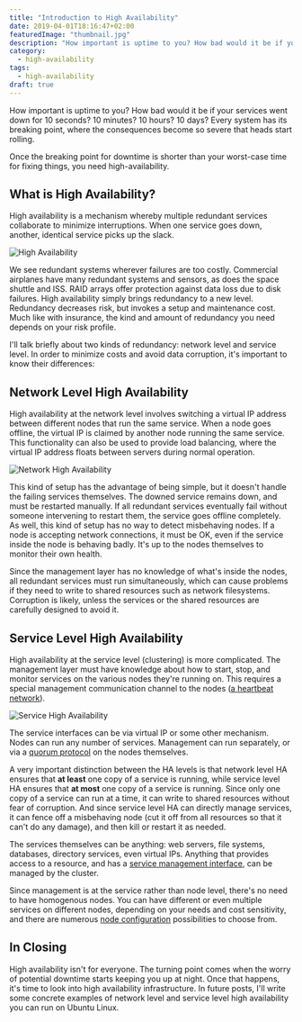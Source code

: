 ```yaml
---
title: "Introduction to High Availability"
date: 2019-04-01T18:16:47+02:00
featuredImage: "thumbnail.jpg"
description: "How important is uptime to you? How bad would it be if your services went down for 10 seconds? 10 minutes? 10 hours? 10 days? Every system has its breaking point, where the consequences become so severe that heads start rolling."
category:
  - high-availability
tags:
  - high-availability
draft: true
---
```


How important is uptime to you? How bad would it be if your services went down for 10 seconds? 10 minutes? 10 hours? 10 days? Every system has its breaking point, where the consequences become so severe that heads start rolling.

Once the breaking point for downtime is shorter than your worst-case time for fixing things, you need high-availability.


## What is High Availability?

High availability is a mechanism whereby multiple redundant services collaborate to minimize interruptions. When one service goes down, another, identical service picks up the slack.

![High Availability](ha.svg)

We see redundant systems wherever failures are too costly. Commercial airplanes have many redundant systems and sensors, as does the space shuttle and ISS. RAID arrays offer protection against data loss due to disk failures. High availability simply brings redundancy to a new level. Redundancy decreases risk, but invokes a setup and maintenance cost. Much like with insurance, the kind and amount of redundancy you need depends on your risk profile.

I'll talk briefly about two kinds of redundancy: network level and service level. In order to minimize costs and avoid data corruption, it's important to know their differences:


## Network Level High Availability

High availability at the network level involves switching a virtual IP address between different nodes that run the same service. When a node goes offline, the virtual IP is claimed by another node running the same service. This functionality can also be used to provide load balancing, where the virtual IP address floats between servers during normal operation.

![Network High Availability](network-ha.svg)

This kind of setup has the advantage of being simple, but it doesn't handle the failing services themselves. The downed service remains down, and must be restarted manually. If all redundant services eventually fail without someone intervening to restart them, the service goes offline completely. As well, this kind of setup has no way to detect misbehaving nodes. If a node is accepting network connections, it must be OK, even if the service inside the node is behaving badly. It's up to the nodes themselves to monitor their own health.

Since the management layer has no knowledge of what's inside the nodes, all redundant services must run simultaneously, which can cause problems if they need to write to shared resources such as network filesystems. Corruption is likely, unless the services or the shared resources are carefully designed to avoid it.


## Service Level High Availability

High availability at the service level (clustering) is more complicated. The management layer must have knowledge about how to start, stop, and monitor services on the various nodes they're running on. This requires a special management communication channel to the nodes ([a heartbeat network](https://en.wikipedia.org/wiki/Heartbeat_network)).

![Service High Availability](service-ha.svg)

The service interfaces can be via virtual IP or some other mechanism. Nodes can run any number of services. Management can run separately, or via a [quorum protocol](https://docs.microsoft.com/en-us/windows-server/storage/storage-spaces/understand-quorum) on the nodes themselves.

A very important distinction between the HA levels is that network level HA ensures that **at least** one copy of a service is running, while service level HA ensures that **at most** one copy of a service is running. Since only one copy of a service can run at a time, it can write to shared resources without fear of corruption. And since service level HA can directly manage services, it can fence off a misbehaving node (cut it off from all resources so that it can't do any damage), and then kill or restart it as needed.

The services themselves can be anything: web servers, file systems, databases, directory services, even virtual IPs. Anything that provides access to a resource, and has a [service management interface](http://linux-ha.org/wiki/OCF_Resource_Agents), can be managed by the cluster.

Since management is at the service rather than node level, there's no need to have homogenous nodes. You can have different or even multiple services on different nodes, depending on your needs and cost sensitivity, and there are numerous [node configuration](https://en.wikipedia.org/wiki/High-availability_cluster#Node_configurations) possibilities to choose from.


## In Closing

High availability isn't for everyone. The turning point comes when the worry of potential downtime starts keeping you up at night. Once that happens, it's time to look into high availability infrastructure. In future posts, I'll write some concrete examples of network level and service level high availability you can run on Ubuntu Linux.
